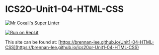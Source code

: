 # ICS2O-Unit1-04-HTML-CSS

[![Mr Coxall's Super Linter](https://github.com/brennan-lee/ICS2O-Unit1-04-HTML-CSS/workflows/Mr%20Coxall's%20Super%20Linter/badge.svg)](https://github.com/brennan-lee/ICS2O-Unit1-04-HTML-CSS/actions/)

[![Run on Repl.it](https://repl.it/badge/github/brennan-lee/Unit1-04-HTML-CSS)](https://repl.it/github/brennan-lee/Unit1-04-HTML-CSS)

This site can be found at: [https://brennan-lee.github.io/Unit1-04-HTML-CSS](https://brennan-lee.github.io/ics20or-Unit1-04-HTML-CSS)
